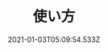 ---
title: 使い方
bookCollapseSection: false
date: 2021-01-03T05:09:54.533Z
weight: 20
draft: false
---